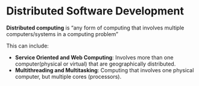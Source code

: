 # Distributed Software Development

**Distributed computing** is “any form of computing that involves multiple computers/systems in a computing problem”

This can include:

- **Service Oriented and Web Computing**: Involves more than one computer(physical or virtual) that are geographically distributed.
- **Multithreading and Multitasking**: Computing that involves one physical computer, but multiple cores (processors).
